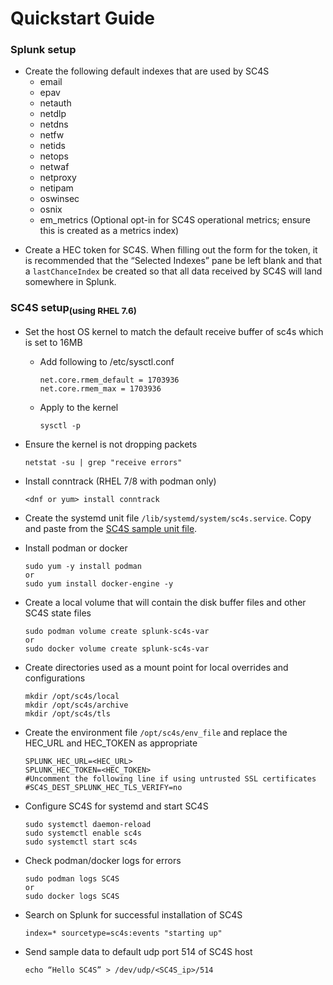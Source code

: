 # Quickstart Guide

### Splunk setup
- Create the following default indexes that are used by SC4S
    * email
    * epav
    * netauth
    * netdlp
    * netdns
    * netfw
    * netids
    * netops
    * netwaf
    * netproxy
    * netipam
    * oswinsec
    * osnix
    * em_metrics (Optional opt-in for SC4S operational metrics; ensure this is created as a metrics index)

 * Create a HEC token for SC4S. When filling out the form for the token, it is recommended that the “Selected Indexes” pane be left blank and that a
 `lastChanceIndex` be created so that all data received by SC4S will land somewhere in Splunk.

### SC4S setup<sub>(using RHEL 7.6)</sub> 
* Set the host OS kernel to match the default receive buffer of sc4s which is set to 16MB
    * Add following to /etc/sysctl.conf
    
         ```
         net.core.rmem_default = 1703936
         net.core.rmem_max = 1703936
         ```
      
    * Apply to the kernel
    
         ```
         sysctl -p
         ```
        
* Ensure the kernel is not dropping packets

    ```
    netstat -su | grep "receive errors"
    ```

 * Install conntrack (RHEL 7/8 with podman only)
 
    ```
    <dnf or yum> install conntrack
    ```

 * Create the systemd unit file `/lib/systemd/system/sc4s.service`. Copy and paste from the
[SC4S sample unit file](https://splunk-connect-for-syslog.readthedocs.io/en/master/gettingstarted/podman-systemd-general/#initial-setup
).

* Install podman or docker 

    ```
    sudo yum -y install podman
    or
    sudo yum install docker-engine -y
    ```

* Create a local volume that will contain the disk buffer files and other SC4S state files

    ```
    sudo podman volume create splunk-sc4s-var
    or 
    sudo docker volume create splunk-sc4s-var
    ```
  
* Create directories used as a mount point for local overrides and configurations

    ```
    mkdir /opt/sc4s/local
    mkdir /opt/sc4s/archive
    mkdir /opt/sc4s/tls
    ```
  
* Create the environment file `/opt/sc4s/env_file` and replace the HEC_URL and HEC_TOKEN as appropriate

    ```
    SPLUNK_HEC_URL=<HEC_URL>
    SPLUNK_HEC_TOKEN=<HEC_TOKEN>
    #Uncomment the following line if using untrusted SSL certificates
    #SC4S_DEST_SPLUNK_HEC_TLS_VERIFY=no
    ```
  
* Configure SC4S for systemd and start SC4S

    ```
    sudo systemctl daemon-reload 
    sudo systemctl enable sc4s
    sudo systemctl start sc4s
    ```
  
* Check podman/docker logs for errors

    ```
    sudo podman logs SC4S
    or
    sudo docker logs SC4S
    ```
  
* Search on Splunk for successful installation of SC4S

    ```
    index=* sourcetype=sc4s:events "starting up"
    ```
  
* Send sample data to default udp port 514 of SC4S host

    ```
    echo “Hello SC4S” > /dev/udp/<SC4S_ip>/514
    ```

